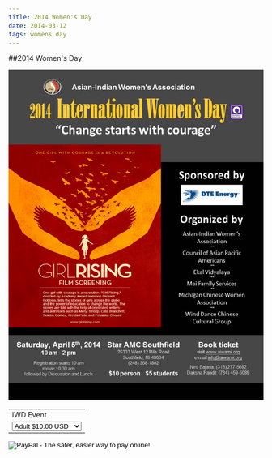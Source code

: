 ```yaml
---
title: 2014 Women's Day
date: 2014-03-12
tags: womens day
---
```


##2014 Women's Day

<div class="image">
  <img src="images/iwd_2014.jpg">
</div>

<form action="https://www.paypal.com/cgi-bin/webscr" method="post" target="_top">
  <input type="hidden" name="cmd" value="_s-xclick">
  <input type="hidden" name="hosted_button_id" value="97ARPQ7LQTHQY">
  <table>
    <tr><td><input type="hidden" name="on0" value="IWD Event">IWD Event</td></tr><tr><td><select name="os0">
      <option value="Adult">Adult $10.00 USD</option>
      <option value="Student">Student $5.00 USD</option>
    </select> </td></tr>
  </table>
  <input type="hidden" name="currency_code" value="USD">
  <input type="image" src="https://www.paypalobjects.com/en_US/i/btn/btn_buynowCC_LG.gif" border="0" name="submit" alt="PayPal - The safer, easier way to pay online!">
  <img alt="" border="0" src="https://www.paypalobjects.com/en_US/i/scr/pixel.gif" width="1" height="1">
</form>
